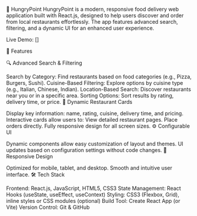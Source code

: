 🍔 HungryPoint
HungryPoint is a modern, responsive food delivery web application built with React.js, designed to help users discover and order from local restaurants effortlessly. The app features advanced search, filtering, and a dynamic UI for an enhanced user experience.

Live Demo: [[](https://hungrypoint.netlify.app)]

🚀 Features

🔍 Advanced Search & Filtering

Search by Category: Find restaurants based on food categories (e.g., Pizza, Burgers, Sushi).
Cuisine-Based Filtering: Explore options by cuisine type (e.g., Italian, Chinese, Indian).
Location-Based Search: Discover restaurants near you or in a specific area.
Sorting Options: Sort results by rating, delivery time, or price.
🎨 Dynamic Restaurant Cards

Display key information: name, rating, cuisine, delivery time, and pricing.
Interactive cards allow users to:
View detailed restaurant pages.
Place orders directly.
Fully responsive design for all screen sizes.
⚙️ Configurable UI

Dynamic components allow easy customization of layout and themes.
UI updates based on configuration settings without code changes.
📱 Responsive Design

Optimized for mobile, tablet, and desktop.
Smooth and intuitive user interface.
🛠️ Tech Stack

Frontend: React.js, JavaScript, HTML5, CSS3
State Management: React Hooks (useState, useEffect, useContext)
Styling: CSS3 (Flexbox, Grid), inline styles or CSS modules (optional)
Build Tool: Create React App (or Vite)
Version Control: Git & GitHub
